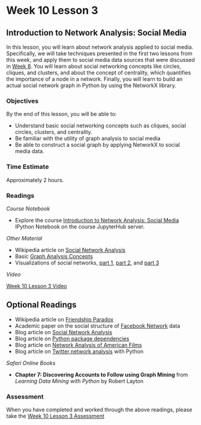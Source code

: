 # Week 10 Lesson 3 #
## Introduction to Network Analysis: Social Media ##

In this lesson, you will learn about network analysis applied to social media. Specifically, we will take techniques presented in the first two lessons from this week, and apply them to social media data sources that were discussed in [Week 8](../Week8/Readme.md). You will learn about social networking concepts like circles, cliques, and clusters, and about the concept of centrality, which quantifies the importance of a node in a network. Finally, you will learn to build an actual social network graph in Python by using the NetworkX library. 


### Objectives ###

By the end of this lesson, you will be able to:

- Understand basic social networking concepts such as cliques, social circles, clusters, and centrality.
- Be familiar with the utility of graph analysis to social media
- Be able to construct a social graph by applying NetworkX to social media data.

### Time Estimate ###

Approximately 2 hours.

### Readings ####

_Course Notebook_

- Explore the course [Introduction to Network Analysis: Social Media][l3nb] IPython Notebook on the course JupyterHub server.

_Other Material_

- Wikipedia article on [Social Network Analysis][wsna]
- Basic [Graph Analysis Concepts][bgac]
- Visualizations of social networks, [part 1][p1], [part 2][p2], and [part 3][p3]

_Video_

[Week 10 Lesson 3 Video][lv]

## Optional Readings ##

- Wikipedia article on [Friendship Paradox][wfp]
- Academic paper on the social structure of [Facebook Network][ssfn] data
- Blog article on [Social Network Analysis][bsna]
- Blog article on [Python package dependencies][bppd]
- Blog article on [Network Analysis of American Films][bnaf]
- Blog article on [Twitter network analysis][btna] with Python

_Safari Online Books_

- **Chapter 7: Discovering Accounts to Follow using Graph Mining** from _Learning Data Mining with Python_ by Robert Layton 

### Assessment ###

When you have completed and worked through the above readings, please take the [Week 10 Lesson 3 Assessment][la]

[l3nb]: ../notebooks/intro2na-sm.ipynb

[lv]: https://mediaspace.illinois.edu/media/w10l3/1_cdfsa8g6
[la]: https://learn.illinois.edu/mod/quiz/

[wsna]: https://en.wikipedia.org/wiki/Social_network_analysis
[wfp]: https://en.wikipedia.org/wiki/Friendship_paradox

[bsna]: http://blog.dominodatalab.com/social-network-analysis-with-networkx/
[bppd]: http://kgullikson88.github.io/blog/pypi-analysis.html

[p1]: http://neoformix.com/2012/DataVisField.html
[p2]: http://neoformix.com/2012/DataVisFieldSubGroups.html
[p3]: http://neoformix.com/2012/DataVisFieldConnections.html
[ssfn]: https://archive.org/details/oxford-2005-facebook-matrix

[bnaf]: https://dato.com/learn/gallery/notebooks/graph_analytics_movies.html
[btna]: http://mark-kay.net/2014/08/15/network-graph-of-twitter-followers/

[bgac]: http://www.orgnet.com/sna.html
